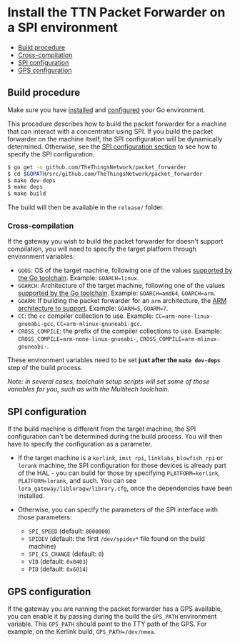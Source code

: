 # Install the TTN Packet Forwarder on a SPI environment

+ [Build procedure](#build)
+ [Cross-compilation](#crosscompilation)
+ [SPI configuration](#spi)
+ [GPS configuration](#gps)

## <a name="build"></a>Build procedure

Make sure you have [installed](https://golang.org/dl/) and [configured](https://golang.org/doc/code.html#GOPATH) your Go environment.

This procedure describes how to build the packet forwarder for a machine that can interact with a concentrator using SPI. If you build the packet forwarder on the machine itself, the SPI configuration will be dynamically determined. Otherwise, see the [SPI configuration section](#spi) to see how to specify the SPI configuration.

```bash
$ go get -u github.com/TheThingsNetwork/packet_forwarder
$ cd $GOPATH/src/github.com/TheThingsNetwork/packet_forwarder
$ make dev-deps
$ make deps
$ make build
```

The build will then be available in the `release/` folder.

### <a name="crosscompilation"></a>Cross-compilation

If the gateway you wish to build the packet forwarder for doesn't support compilation, you will need to specify the target platform through environment variables:

* `GOOS`: OS of the target machine, following one of the values [supported by the Go toolchain](https://github.com/golang/go/blob/master/src/go/build/syslist.go). Example: `GOARCH=linux`.
* `GOARCH`: Architecture of the target machine, following one of the values [supported by the Go toolchain](https://github.com/golang/go/blob/master/src/go/build/syslist.go). Example: `GOARCH=amd64`, `GOARCH=arm`.
* `GOARM`: If building the packet forwarder for an `arm` architecture, the [ARM architecture to support](https://github.com/golang/go/wiki/GoArm). Example: `GOARM=5`, `GOARM=7`.
* `CC`: the `cc` compiler collection to use. Example: `CC=arm-none-linux-gnueabi-gcc`, `CC=arm-mlinux-gnuneabi-gcc`.
* `CROSS_COMPILE`: the prefix of the compiler collections to use. Example: `CROSS_COMPILE=arm-none-linux-gnueabi-`, `CROSS_COMPILE=arm-mlinux-gnuneabi-`.

These environment variables need to be set **just after the `make dev-deps`** step of the build process.

*Note: in several cases, toolchain setup scripts will set some of those variables for you, such as with the Multitech toolchain.*

## <a name="spi"></a>SPI configuration

If the build machine is different from the target machine, the SPI configuration can't be determined during the build process. You will then have to specify the configuration as a parameter.

* If the target machine is a `kerlink`, `imst_rpi`, `linklabs_blowfish_rpi` or `lorank` machine, the SPI configuration for those devices is already part of the HAL - you can build for those by specifying `PLATFORM=kerlink`, `PLATFORM=lorank`, and such. You can see `lora_gateway/libloragw/library.cfg`, once the dependencies have been installed.

* Otherwise, you can specify the parameters of the SPI interface with those parameters:

    * `SPI_SPEED` (default: `8000000`)
    * `SPIDEV` (default: the first `/dev/spidev*` file found on the build machine)
    * `SPI_CS_CHANGE` (default: `0`)
    * `VID` (default: `0x0403`)
    * `PID` (default: `0x6014`)

## <a name="gps"></a>GPS configuration

If the gateway you are running the packet forwarder has a GPS available, you can enable it by passing during the build the `GPS_PATH` environment variable. This `GPS_PATH` should point to the TTY path of the GPS. For example, on the Kerlink build, `GPS_PATH=/dev/nmea`.
